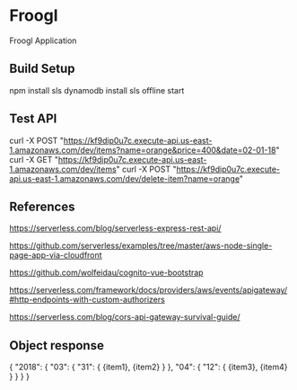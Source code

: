 # Froogl

Froogl Application

## Build Setup

npm install
sls dynamodb install
sls offline start

## Test API

curl -X POST "https://kf9dip0u7c.execute-api.us-east-1.amazonaws.com/dev/items?name=orange&price=400&date=02-01-18"
curl -X GET "https://kf9dip0u7c.execute-api.us-east-1.amazonaws.com/dev/items"
curl -X POST "https://kf9dip0u7c.execute-api.us-east-1.amazonaws.com/dev/delete-item?name=orange"

## References

https://serverless.com/blog/serverless-express-rest-api/

https://github.com/serverless/examples/tree/master/aws-node-single-page-app-via-cloudfront

https://github.com/wolfeidau/cognito-vue-bootstrap

https://serverless.com/framework/docs/providers/aws/events/apigateway/#http-endpoints-with-custom-authorizers

https://serverless.com/blog/cors-api-gateway-survival-guide/

## Object response

{
    "2018": {
        "03": {
            "31": {
                {item1},
                {item2}
            }
        },
        "04": {
            "12": {
                {item3},
                {item4}
            }
        }
    }
}
